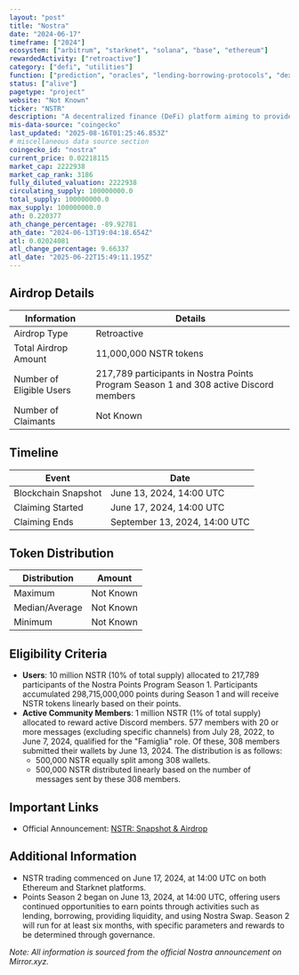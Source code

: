 ```yaml
---
layout: "post"
title: "Nostra"
date: "2024-06-17"
timeframe: ["2024"]
ecosystem: ["arbitrum", "starknet", "solana", "base", "ethereum"]
rewardedActivity: ["retroactive"]
category: ["defi", "utilities"]
function: ["prediction", "oracles", "lending-borrowing-protocols", "dex", "decentralized-finance", "markets"]
status: ["alive"]
pagetype: "project"
website: "Not Known"
ticker: "NSTR"
description: "A decentralized finance (DeFi) platform aiming to provide a comprehensive suite of financial services."
mis-data-source: "coingecko"
last_updated: "2025-08-16T01:25:46.853Z"
# miscellaneous data source section
coingecko_id: "nostra"
current_price: 0.02218115
market_cap: 2222938
market_cap_rank: 3186
fully_diluted_valuation: 2222938
circulating_supply: 100000000.0
total_supply: 100000000.0
max_supply: 100000000.0
ath: 0.220377
ath_change_percentage: -89.92781
ath_date: "2024-06-13T19:04:18.654Z"
atl: 0.02024081
atl_change_percentage: 9.66337
atl_date: "2025-06-22T15:49:11.195Z"
---
```


## Airdrop Details

| Information              | Details                                                                               |
| ------------------------ | ------------------------------------------------------------------------------------- |
| Airdrop Type             | Retroactive                                                                           |
| Total Airdrop Amount     | 11,000,000 NSTR tokens                                                                |
| Number of Eligible Users | 217,789 participants in Nostra Points Program Season 1 and 308 active Discord members |
| Number of Claimants      | Not Known                                                                             |

## Timeline

| Event               | Date                          |
| ------------------- | ----------------------------- |
| Blockchain Snapshot | June 13, 2024, 14:00 UTC      |
| Claiming Started    | June 17, 2024, 14:00 UTC      |
| Claiming Ends       | September 13, 2024, 14:00 UTC |

## Token Distribution

| Distribution   | Amount    |
| -------------- | --------- |
| Maximum        | Not Known |
| Median/Average | Not Known |
| Minimum        | Not Known |

## Eligibility Criteria

- **Users**: 10 million NSTR (10% of total supply) allocated to 217,789 participants of the Nostra Points Program Season 1. Participants accumulated 298,715,000,000 points during Season 1 and will receive NSTR tokens linearly based on their points.
- **Active Community Members**: 1 million NSTR (1% of total supply) allocated to reward active Discord members. 577 members with 20 or more messages (excluding specific channels) from July 28, 2022, to June 7, 2024, qualified for the "Famiglia" role. Of these, 308 members submitted their wallets by June 13, 2024. The distribution is as follows:
  - 500,000 NSTR equally split among 308 wallets.
  - 500,000 NSTR distributed linearly based on the number of messages sent by these 308 members.

## Important Links

- Official Announcement: [NSTR: Snapshot & Airdrop](https://mirror.xyz/0x845605C411132BAA06024a521a85B653F3C802dF/kD9A_Kkj65cfeiRwY2Zq8SgtJfCq8sKHwVo8HdFXLdQ)

## Additional Information

- NSTR trading commenced on June 17, 2024, at 14:00 UTC on both Ethereum and Starknet platforms.
- Points Season 2 began on June 13, 2024, at 14:00 UTC, offering users continued opportunities to earn points through activities such as lending, borrowing, providing liquidity, and using Nostra Swap. Season 2 will run for at least six months, with specific parameters and rewards to be determined through governance.

_Note: All information is sourced from the official Nostra announcement on Mirror.xyz._